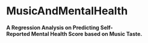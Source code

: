 # MusicAndMentalHealth

**A Regression Analysis on Predicting Self-Reported Mental Health Score based on Music Taste.**
​



